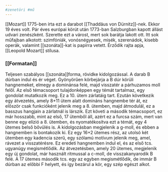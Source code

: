 ```yaml
---
#zenetöri #mű
---
```


[[Mozart]] 1775-ben írta ezt a darabot [[Thaddäus von Dürnitz]]-nek. Ekkor 19 éves volt. Pár éves európai körút után 1773-ban Salzburgban kapott állást udvari zenészként. Szerette ezt a várost, mert sok barátja lakott ott.
Itt sok műfajban alkotott: szimfóniák, vonósnégyesek, misék, szerenádok, kisebb operák, valamint [[szonáta]]-kat is papírra vetett.
Érződik rajta apja, [[Leopold Mozart]] stílusa.

### [[Formatan]]
Teljesen szabályos [[szonáta]]forma, rövidke kidolgozással. A darab B dúrban indul és ér véget. Gyönyörűen körbejárja a B dúr körüli hangnemeket, elmegy a dominánsa felé, majd visszatér a párhuzamos moll felől.
Az első témacsoport tulajdonképpen egy témát tartalmaz, egy gondolat mutatkozik meg. Ez a 10. ütem zárlatáig tart. Ezután következik egy átvezetés, amely 8+11 ütem alatt domináns hangnembe tér át, ez először csak funkcióként jelenik meg a 8. ütemben, majd átmodulál, ez a basszus hangjain a zárlatnál is lárszik. Ezt követi a második témacsoport, ez már hosszabb, mint az első, 17 ütemből áll, azért ez a furcsa szám, mert van benne egy elízió a 8. ütemben, és nyomatékosítva ezt a témát, egy 4 ütemes belső bővülés is.
A kidolgozásban megjelenik a g-moll, és ebben a hangnemben is bontakozik ki. Ez egy 16+2 ütemes rész, az utolsó két ütemben egy kadencia szerű, egy szólamú motívum jelenik meg, amel, rávezet a visszatérésre.
Ez eredeti hangnemben indul el, és az első tcs. ugyanúgy megismétlődik. Az átvezetésben, amely 20 ütemes, megjelenik egy új gondolat, már használt ritmussal a c-moll, de visszakanyarodik B felé. A 17 ütemes második tcs. egy az egyben megismétlődik, de immár B dúrban az előbbi F helyett, és így bezárul a kör, egy szép egészt alkot.
